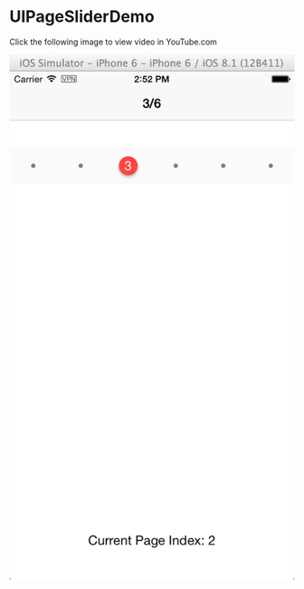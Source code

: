 # UIPageSliderDemo

Click the following image to view video in YouTube.com


[![ScreenShot](https://github.com/xuguojun/UIPageSliderDemo/blob/master/UIPageSlider.png)](https://youtu.be/KZhdPhLdqUM)
